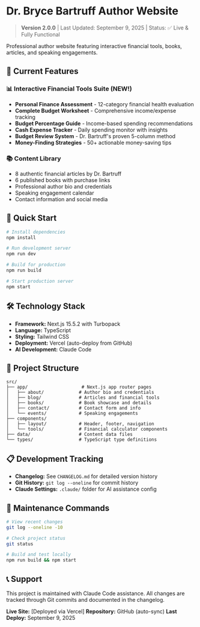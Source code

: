 # Dr. Bryce Bartruff Author Website

> **Version 2.0.0** | Last Updated: September 9, 2025 | Status: ✅ Live & Fully Functional

Professional author website featuring interactive financial tools, books, articles, and speaking engagements.

## 🎯 Current Features

### 📊 **Interactive Financial Tools Suite** (NEW!)
- **Personal Finance Assessment** - 12-category financial health evaluation
- **Complete Budget Worksheet** - Comprehensive income/expense tracking
- **Budget Percentage Guide** - Income-based spending recommendations  
- **Cash Expense Tracker** - Daily spending monitor with insights
- **Budget Review System** - Dr. Bartruff's proven 5-column method
- **Money-Finding Strategies** - 50+ actionable money-saving tips

### 📚 **Content Library**
- 8 authentic financial articles by Dr. Bartruff
- 6 published books with purchase links
- Professional author bio and credentials
- Speaking engagement calendar
- Contact information and social media

## 🚀 Quick Start

```bash
# Install dependencies
npm install

# Run development server
npm run dev

# Build for production
npm run build

# Start production server
npm start
```

## 🛠 Technology Stack

- **Framework:** Next.js 15.5.2 with Turbopack
- **Language:** TypeScript
- **Styling:** Tailwind CSS
- **Deployment:** Vercel (auto-deploy from GitHub)
- **AI Development:** Claude Code

## 📁 Project Structure

```
src/
├── app/                    # Next.js app router pages
│   ├── about/             # Author bio and credentials
│   ├── blog/              # Articles and financial tools
│   ├── books/             # Book showcase and details
│   ├── contact/           # Contact form and info
│   └── events/            # Speaking engagements
├── components/            
│   ├── layout/            # Header, footer, navigation
│   └── tools/             # Financial calculator components
├── data/                  # Content data files
└── types/                 # TypeScript type definitions
```

## 📋 Development Tracking

- **Changelog:** See `CHANGELOG.md` for detailed version history
- **Git History:** `git log --oneline` for commit history  
- **Claude Settings:** `.claude/` folder for AI assistance config

## 🔧 Maintenance Commands

```bash
# View recent changes
git log --oneline -10

# Check project status
git status

# Build and test locally
npm run build && npm start
```

## 📞 Support

This project is maintained with Claude Code assistance. All changes are tracked through Git commits and documented in the changelog.

**Live Site:** [Deployed via Vercel]
**Repository:** GitHub (auto-sync)
**Last Deploy:** September 9, 2025